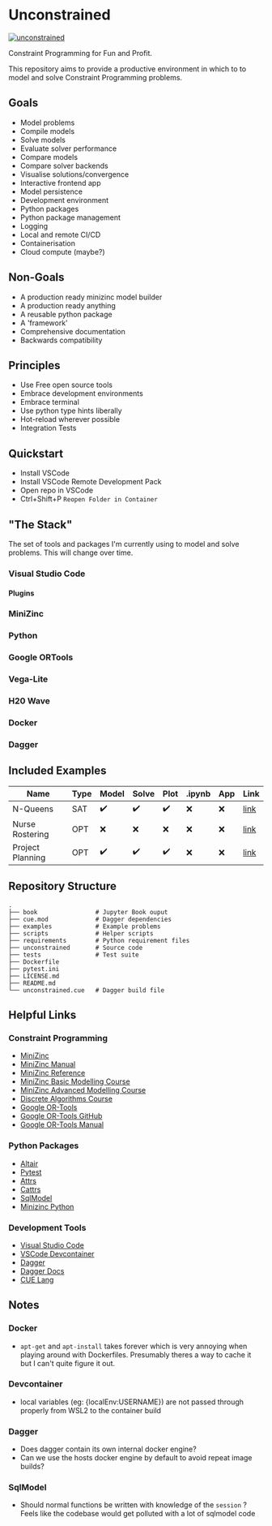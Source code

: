 # Unconstrained

[![unconstrained](https://github.com/jmjrawlings/unconstrained/actions/workflows/test.yaml/badge.svg)](https://github.com/jmjrawlings/unconstrained/actions/workflows/test.yaml)

Constraint Programming for Fun and Profit.

This repository aims to provide a productive environment in which to to model and solve  Constraint Programming problems.


## Goals
- Model problems
- Compile models
- Solve models
- Evaluate solver performance
- Compare models
- Compare solver backends
- Visualise solutions/convergence
- Interactive frontend app
- Model persistence
- Development environment
- Python packages
- Python package management
- Logging
- Local and remote CI/CD
- Containerisation
- Cloud compute (maybe?)


## Non-Goals
- A production ready minizinc model builder
- A production ready anything
- A reusable python package
- A 'framework'
- Comprehensive documentation
- Backwards compatibility


## Principles
- Use Free open source tools
- Embrace development environments
- Embrace terminal
- Use python type hints liberally
- Hot-reload wherever possible
- Integration Tests


## Quickstart
- Install VSCode
- Install VSCode Remote Development Pack
- Open repo in VSCode
- Ctrl+Shift+P `Reopen Folder in Container`


## "The Stack"
The set of tools and packages I'm currently using to model and solve problems.  This will change over time.

### Visual Studio Code

#### Plugins

### MiniZinc

### Python

### Google ORTools

### Vega-Lite

### H20 Wave

### Docker

### Dagger


## Included Examples

| Name | Type | Model | Solve | Plot | .ipynb | App | Link |
| ---- | ---- | ---- | ---- | ---- | ---- | ---- | ---- |
| N-Queens | SAT | :heavy_check_mark: | :heavy_check_mark: | :heavy_check_mark: | :x: | :x: | [link](./examples/n_queens/README.md) |
| Nurse Rostering | OPT | :x: | :x: | :x: | :x: | :x: | [link](./examples/nurse_rostering/README.md) |
| Project Planning | OPT | :heavy_check_mark: | :heavy_check_mark: | :heavy_check_mark: | :x: | :x: | [link](./examples/project_planning/README.md) |


## Repository Structure
```
.
├── book                # Jupyter Book ouput
├── cue.mod             # Dagger dependencies
├── examples            # Example problems   
├── scripts             # Helper scripts
├── requirements        # Python requirement files
├── unconstrained       # Source code
├── tests               # Test suite
├── Dockerfile             
├── pytest.ini              
├── LICENSE.md              
├── README.md               
└── unconstrained.cue   # Dagger build file           
```


## Helpful Links

### Constraint Programming
- [MiniZinc](https://www.minizinc.org/)
- [MiniZinc Manual](https://www.minizinc.org/doc-latest/en/part_3_user_manual.html)
- [MiniZinc Reference](https://www.minizinc.org/doc-latest/en/part_4_reference.html)
- [MiniZinc Basic Modelling Course](https://www.coursera.org/learn/basic-modeling)
- [MiniZinc Advanced Modelling Course](https://www.coursera.org/learn/basic-modeling)
- [Discrete Algorithms Course](https://www.coursera.org/learn/solving-algorithms-discrete-optimization)
- [Google OR-Tools](https://developers.google.com/optimization)
- [Google OR-Tools GitHub](https://github.com/google/or-tools)
- [Google OR-Tools Manual](https://acrogenesis.com/or-tools/documentation/user_manual/)


### Python Packages
- [Altair](https://altair-viz.github.io/)
- [Pytest](https://docs.pytest.org/en/latest/)
- [Attrs](https://www.attrs.org/en/stable/)
- [Cattrs](https://cattrs.readthedocs.io/en/latest/)
- [SqlModel](https://github.com/tiangolo/sqlmodel)
- [Minizinc Python](https://github.com/MiniZinc/minizinc-python)


### Development Tools
- [Visual Studio Code](https://code.visualstudio.com/)
- [VSCode Devcontainer](https://code.visualstudio.com/docs/remote/containers)
- [Dagger](https://dagger.io/)
- [Dagger Docs](https://docs.dagger.io/)
- [CUE Lang](https://cuelang.org/)


## Notes

### Docker
- `apt-get` and `apt-install` takes forever which is very annoying when playing around with Dockerfiles.  Presumably theres a way to cache it but I can't quite figure it out.

### Devcontainer
- local variables (eg: {localEnv:USERNAME}) are not passed through properly from WSL2 to the container build

### Dagger
- Does dagger contain its own internal docker engine?
- Can we use the hosts docker engine by default to avoid repeat image builds?

### SqlModel
- Should normal functions be written with knowledge of the `session` ? Feels like the codebase would get polluted with a lot of sqlmodel code